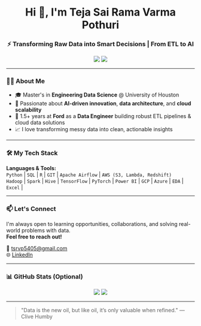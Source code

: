 <h1 align="center">Hi 👋, I'm Teja Sai Rama Varma Pothuri</h1>
<h3 align="center">⚡ Transforming Raw Data into Smart Decisions | From ETL to AI</h3>

<p align="center">
  <a href="mailto:tsrvp5405@gmail.com"><img src="https://img.shields.io/badge/Gmail-tsrvp5405@gmail.com-red?logo=gmail" /></a>
  <a href="https://www.linkedin.com/in/teja-sai-rama-varma-pothuri-9138711b1" target="_blank"><img src="https://img.shields.io/badge/LinkedIn-Teja%20Sai%20Rama%20Varma%20Pothuri-blue?logo=linkedin" /></a>
</p>

---

### 🧑‍🎓 About Me

- 🎓 Master's in **Engineering Data Science** @ University of Houston
- 🧠 Passionate about **AI-driven innovation**, **data architecture**, and **cloud scalability**
- 💼 1.5+ years at **Ford** as a **Data Engineer** building robust ETL pipelines & cloud data solutions
- 📈 I love transforming messy data into clean, actionable insights

---

### 🛠️ My Tech Stack

**Languages & Tools:**  
`Python` | `SQL` | `R` | `GIT` | `Apache Airflow` | `AWS (S3, Lambda, Redshift)`  
`Hadoop` | `Spark` | `Hive` | `TensorFlow` | `PyTorch` | `Power BI` | `GCP` | `Azure` | `EDA` | `Excel` |

---

### 📫 Let's Connect

I'm always open to learning opportunities, collaborations, and solving real-world problems with data.  
**Feel free to reach out!**

📧 tsrvp5405@gmail.com  
🌐 [LinkedIn](https://www.linkedin.com/in/teja-sai-rama-varma-pothuri-9138711b1)

---

### 📊 GitHub Stats (Optional)

<p align="center">
  <img src="https://github-readme-stats.vercel.app/api?username=teja-varma&show_icons=true&theme=radical" />
  <img src="https://github-readme-stats.vercel.app/api/top-langs/?username=teja-varma&layout=compact&theme=radical" />
</p>

---

> "Data is the new oil, but like oil, it’s only valuable when refined." — Clive Humby
